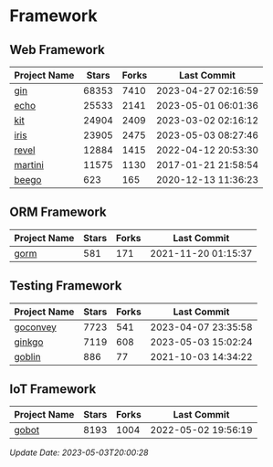 # Framework

## Web Framework
| Project Name | Stars | Forks | Last Commit |
| ------------ | ----- | ----- | ----------- |
| [gin](https://github.com/gin-gonic/gin) | 68353 | 7410 | 2023-04-27 02:16:59 |
| [echo](https://github.com/labstack/echo) | 25533 | 2141 | 2023-05-01 06:01:36 |
| [kit](https://github.com/go-kit/kit) | 24904 | 2409 | 2023-03-02 02:16:12 |
| [iris](https://github.com/kataras/iris) | 23905 | 2475 | 2023-05-03 08:27:46 |
| [revel](https://github.com/revel/revel) | 12884 | 1415 | 2022-04-12 20:53:30 |
| [martini](https://github.com/go-martini/martini) | 11575 | 1130 | 2017-01-21 21:58:54 |
| [beego](https://github.com/astaxie/beego) | 623 | 165 | 2020-12-13 11:36:23 |

## ORM Framework
| Project Name | Stars | Forks | Last Commit |
| ------------ | ----- | ----- | ----------- |
| [gorm](https://github.com/jinzhu/gorm) | 581 | 171 | 2021-11-20 01:15:37 |

## Testing Framework
| Project Name | Stars | Forks | Last Commit |
| ------------ | ----- | ----- | ----------- |
| [goconvey](https://github.com/smartystreets/goconvey) | 7723 | 541 | 2023-04-07 23:35:58 |
| [ginkgo](https://github.com/onsi/ginkgo) | 7119 | 608 | 2023-05-03 15:02:24 |
| [goblin](https://github.com/franela/goblin) | 886 | 77 | 2021-10-03 14:34:22 |

## IoT Framework
| Project Name | Stars | Forks | Last Commit |
| ------------ | ----- | ----- | ----------- |
| [gobot](https://github.com/hybridgroup/gobot) | 8193 | 1004 | 2022-05-02 19:56:19 |

*Update Date: 2023-05-03T20:00:28*